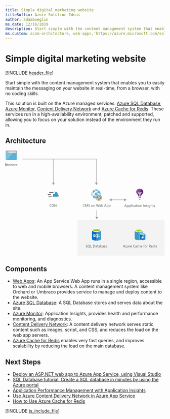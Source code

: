 ```yaml
---
title: Simple digital marketing website
titleSuffix: Azure Solution Ideas
author: adamboeglin
ms.date: 12/16/2019
description: Start simple with the content management system that enables you to easily maintain the messaging on your website in real-time, from a browser, with no coding skills.
ms.custom: acom-architecture, web-apps,'https://azure.microsoft.com/solutions/architecture/digital-marketing-smb/'
---
```

# Simple digital marketing website

[!INCLUDE [header_file](../header.md)]

Start simple with the content management system that enables you to easily maintain the messaging on your website in real-time, from a browser, with no coding skills.

This solution is built on the Azure managed services: [Azure SQL Database](https://azure.microsoft.com/services/sql-database/), [Azure Monitor](https://azure.microsoft.com/services/monitor/), [Content Delivery Network](https://azure.microsoft.com/services/cdn/) and [Azure Cache for Redis](https://azure.microsoft.com/services/cache/). These services run in a high-availability environment, patched and supported, allowing you to focus on your solution instead of the environment they run in.

## Architecture

<svg class="architecture-diagram" aria-labelledby="digital-marketing-smb" height="413" viewbox="0 0 629 413"  xmlns="http://www.w3.org/2000/svg">
    <g fill="none" fill-rule="evenodd" stroke="none" stroke-width="1">
        <path fill="#F3F3F3" d="M285.19 412.775h342.959V272.677H285.19z"/>
        <path d="M475.908 217.433l-1.537-4.177a3.78 3.78 0 01-.15-.656h-.028a3.61 3.61 0 01-.158.656l-1.523 4.177h3.396zm2.688 3.78h-1.272l-1.04-2.748h-4.155l-.98 2.748h-1.276l3.76-9.802h1.189l3.774 9.802zM481.007 217.378v.978c0 .579.188 1.07.564 1.472.376.404.854.606 1.432.606.68 0 1.211-.26 1.597-.78.386-.519.577-1.242.577-2.167 0-.779-.18-1.389-.539-1.832-.36-.442-.848-.663-1.463-.663-.652 0-1.176.227-1.572.68-.397.454-.596 1.022-.596 1.706m.027 2.823h-.027v4.232h-1.12v-10.22h1.12v1.23h.027c.552-.929 1.36-1.394 2.42-1.394.903 0 1.608.313 2.114.939.505.627.757 1.467.757 2.52 0 1.171-.284 2.109-.853 2.812-.57.705-1.35 1.057-2.338 1.057-.907 0-1.607-.392-2.1-1.176M489.238 217.378v.978c0 .579.188 1.07.564 1.472.376.404.854.606 1.432.606.68 0 1.21-.26 1.597-.78.386-.519.577-1.242.577-2.167 0-.779-.18-1.389-.54-1.832-.36-.442-.847-.663-1.462-.663-.652 0-1.176.227-1.572.68-.397.454-.596 1.022-.596 1.706m.027 2.823h-.027v4.232h-1.121v-10.22h1.12v1.23h.028c.552-.929 1.359-1.394 2.42-1.394.903 0 1.608.313 2.114.939.505.627.757 1.467.757 2.52 0 1.171-.284 2.109-.853 2.812-.57.705-1.35 1.057-2.338 1.057-.907 0-1.607-.392-2.1-1.176M496.347 221.213h1.121V210.85h-1.121zM499.738 221.213h1.121v-7h-1.121v7zm.574-8.777a.712.712 0 01-.725-.725c0-.21.072-.384.213-.523a.703.703 0 01.512-.208.723.723 0 01.738.731c0 .2-.071.371-.215.513a.718.718 0 01-.523.212zM507.9 220.892c-.537.323-1.176.485-1.914.485-.998 0-1.803-.324-2.416-.974-.613-.65-.92-1.491-.92-2.526 0-1.153.33-2.08.992-2.78.66-.698 1.542-1.048 2.645-1.048.615 0 1.158.114 1.627.342v1.148c-.52-.364-1.076-.546-1.668-.546-.715 0-1.302.255-1.76.769-.458.512-.688 1.186-.688 2.02 0 .82.216 1.467.647 1.94.43.475 1.008.712 1.732.712.612 0 1.186-.203 1.723-.608v1.066zM513.486 217.672l-1.69.232c-.52.074-.911.202-1.175.387-.264.184-.397.51-.397.98 0 .342.123.622.366.839.244.215.569.324.974.324.557 0 1.016-.196 1.378-.584.362-.391.544-.884.544-1.481v-.697zm1.12 3.54h-1.12v-1.093h-.027c-.49.839-1.206 1.258-2.155 1.258-.697 0-1.242-.184-1.636-.554-.395-.37-.592-.86-.592-1.47 0-1.307.77-2.07 2.31-2.283l2.1-.294c0-1.19-.481-1.784-1.443-1.784-.843 0-1.604.287-2.284.862v-1.15c.689-.436 1.482-.655 2.379-.655 1.646 0 2.469.87 2.469 2.61v4.554zM519.966 221.145c-.265.146-.613.219-1.047.219-1.225 0-1.838-.684-1.838-2.051v-4.143h-1.203v-.957h1.203v-1.71l1.121-.361v2.07h1.764v.958h-1.764v3.945c0 .469.08.804.24 1.005.16.2.422.3.792.3.283 0 .527-.077.732-.232v.957zM521.462 221.213h1.121v-7h-1.121v7zm.575-8.777a.71.71 0 01-.512-.205.691.691 0 01-.213-.52c0-.21.071-.384.213-.523a.7.7 0 01.512-.208.723.723 0 01.738.731c0 .2-.071.371-.215.513a.718.718 0 01-.523.212zM527.86 214.992c-.72 0-1.288.245-1.708.734-.42.491-.63 1.166-.63 2.028 0 .83.214 1.483.638 1.962.424.478.99.717 1.7.717.726 0 1.283-.234 1.673-.704.39-.469.584-1.136.584-2.003 0-.875-.194-1.549-.584-2.023-.39-.474-.947-.71-1.672-.71m-.082 6.384c-1.034 0-1.86-.327-2.478-.98-.618-.655-.926-1.522-.926-2.602 0-1.176.322-2.094.965-2.755.642-.66 1.509-.99 2.603-.99 1.044 0 1.859.32 2.444.963.585.642.878 1.533.878 2.672 0 1.117-.314 2.011-.946 2.684-.632.672-1.478 1.008-2.54 1.008M538.867 221.213h-1.121v-3.992c0-1.486-.542-2.23-1.627-2.23-.561 0-1.023.212-1.391.634-.367.42-.55.953-.55 1.596v3.992h-1.122v-7h1.122v1.162h.027c.529-.884 1.295-1.326 2.297-1.326.765 0 1.35.247 1.758.742.405.494.607 1.208.607 2.143v4.279zM544.965 221.213h1.148v-9.803h-1.148zM554.351 221.213h-1.12v-3.992c0-1.486-.544-2.23-1.628-2.23-.56 0-1.025.212-1.392.634-.366.42-.549.953-.549 1.596v3.992h-1.122v-7h1.122v1.162h.027c.528-.884 1.294-1.326 2.297-1.326.765 0 1.35.247 1.756.742.406.494.61 1.208.61 2.143v4.279zM556.039 220.96v-1.203a3.321 3.321 0 002.018.677c.984 0 1.476-.328 1.476-.985a.853.853 0 00-.127-.474 1.248 1.248 0 00-.342-.346 2.6 2.6 0 00-.505-.27c-.194-.08-.403-.163-.625-.25a7.845 7.845 0 01-.818-.373 2.426 2.426 0 01-.588-.423 1.563 1.563 0 01-.355-.537 1.91 1.91 0 01-.12-.704c0-.328.076-.619.226-.871.15-.254.35-.465.602-.637a2.85 2.85 0 01.857-.385c.322-.087.653-.13.994-.13.607 0 1.149.104 1.627.314v1.135c-.514-.337-1.107-.506-1.777-.506-.21 0-.398.024-.566.072a1.355 1.355 0 00-.435.202.947.947 0 00-.28.31.814.814 0 00-.1.401c0 .182.033.335.1.458.066.123.163.232.29.328.128.095.283.182.466.259.18.078.388.163.62.253.31.119.589.241.835.366.246.126.456.267.629.423.173.159.306.339.4.544.094.206.14.45.14.732 0 .347-.076.647-.23.902a1.965 1.965 0 01-.611.636 2.793 2.793 0 01-.881.376 4.364 4.364 0 01-1.047.123c-.72 0-1.344-.139-1.873-.417M562.404 221.213h1.121v-7h-1.121v7zm.574-8.777a.717.717 0 01-.514-.205.697.697 0 01-.211-.52c0-.21.071-.384.211-.523a.707.707 0 01.514-.208.72.72 0 01.522.208.696.696 0 01.216.523c0 .2-.072.371-.216.513a.716.716 0 01-.522.212zM570.648 218.048v-1.032c0-.556-.188-1.032-.564-1.43a1.858 1.858 0 00-1.405-.594c-.693 0-1.235.252-1.627.756-.392.503-.588 1.208-.588 2.115 0 .78.188 1.403.564 1.87.376.467.874.7 1.493.7.629 0 1.14-.223 1.535-.67.395-.445.592-1.018.592-1.715zm1.12 2.604c0 2.57-1.23 3.856-3.69 3.856-.867 0-1.623-.164-2.27-.492v-1.121c.788.437 1.54.656 2.256.656 1.723 0 2.584-.916 2.584-2.748v-.766h-.027c-.534.894-1.336 1.34-2.407 1.34-.871 0-1.572-.31-2.102-.933-.53-.622-.796-1.458-.796-2.505 0-1.19.285-2.135.857-2.837.573-.702 1.355-1.053 2.348-1.053.943 0 1.644.378 2.1 1.135h.027v-.971h1.12v6.439zM579.85 221.213h-1.122v-4.033c0-1.458-.543-2.188-1.627-2.188-.547 0-1.008.21-1.38.633-.375.42-.56.962-.56 1.623v3.965h-1.123V210.85h1.122v4.525h.027c.537-.884 1.303-1.326 2.297-1.326 1.576 0 2.365.95 2.365 2.85v4.314zM585.208 221.145c-.264.146-.612.219-1.046.219-1.226 0-1.839-.684-1.839-2.051v-4.143h-1.202v-.957h1.202v-1.71l1.121-.361v2.07h1.764v.958h-1.764v3.945c0 .469.08.804.24 1.005.16.2.423.3.793.3.283 0 .527-.077.731-.232v.957zM586.28 220.96v-1.203a3.321 3.321 0 002.019.677c.984 0 1.476-.328 1.476-.985a.853.853 0 00-.127-.474 1.248 1.248 0 00-.342-.346 2.6 2.6 0 00-.505-.27c-.194-.08-.403-.163-.625-.25a7.845 7.845 0 01-.818-.373 2.426 2.426 0 01-.588-.423 1.563 1.563 0 01-.355-.537 1.91 1.91 0 01-.12-.704c0-.328.076-.619.226-.871.15-.254.35-.465.602-.637a2.85 2.85 0 01.857-.385c.322-.087.653-.13.994-.13.607 0 1.149.104 1.627.314v1.135c-.514-.337-1.107-.506-1.777-.506-.21 0-.398.024-.566.072a1.355 1.355 0 00-.435.202.947.947 0 00-.28.31.814.814 0 00-.1.401c0 .182.033.335.1.458.066.123.163.232.29.328.128.095.283.182.466.259.18.078.388.163.62.253.31.119.589.241.835.366.246.126.456.267.629.423.173.159.306.339.4.544.094.206.14.45.14.732 0 .347-.076.647-.23.902a1.965 1.965 0 01-.611.636 2.793 2.793 0 01-.881.376 4.364 4.364 0 01-1.047.123c-.72 0-1.344-.139-1.873-.417M470.489 376.508l-1.538-4.177a3.98 3.98 0 01-.15-.656h-.028a3.539 3.539 0 01-.157.656l-1.524 4.177h3.397zm2.687 3.78h-1.272l-1.04-2.748h-4.155l-.978 2.748h-1.278l3.76-9.802h1.189l3.774 9.802zM479.348 373.61l-4.143 5.721h4.102v.957h-5.749v-.349l4.143-5.694h-3.753v-.957h5.4zM486.457 380.288h-1.12v-1.107h-.027c-.466.847-1.185 1.271-2.161 1.271-1.668 0-2.502-.993-2.502-2.98v-4.184h1.115v4.006c0 1.476.565 2.215 1.695 2.215.546 0 .997-.2 1.35-.606.352-.402.53-.93.53-1.582v-4.033h1.12v7zM492.37 374.423c-.194-.15-.478-.226-.847-.226-.478 0-.878.226-1.2.677-.32.45-.481 1.067-.481 1.846v3.568h-1.121v-7h1.12v1.443h.028c.16-.493.403-.876.73-1.152a1.67 1.67 0 011.102-.414c.292 0 .516.032.67.096v1.162zM497.88 376.118c-.004-.647-.16-1.15-.468-1.51-.307-.36-.735-.54-1.282-.54-.528 0-.978.19-1.347.567-.369.378-.596.873-.683 1.483h3.78zm1.148.95h-4.942c.02.78.23 1.381.63 1.805.4.424.952.636 1.653.636.79 0 1.514-.26 2.174-.78v1.053c-.615.446-1.429.67-2.44.67-.989 0-1.766-.318-2.33-.953-.566-.637-.849-1.53-.849-2.684 0-1.089.31-1.976.927-2.662.617-.686 1.383-1.029 2.3-1.029.916 0 1.625.296 2.125.89.502.591.752 1.414.752 2.466v.588zM511.381 379.878c-.725.383-1.627.574-2.707.574-1.395 0-2.51-.449-3.35-1.346-.838-.898-1.257-2.077-1.257-3.535 0-1.567.471-2.835 1.415-3.8.943-.966 2.14-1.45 3.588-1.45.93 0 1.701.135 2.311.404v1.223a4.694 4.694 0 00-2.324-.588c-1.125 0-2.038.376-2.738 1.128-.7.752-1.049 1.757-1.049 3.015 0 1.194.327 2.146.981 2.854.653.709 1.512 1.063 2.573 1.063.985 0 1.837-.219 2.557-.656v1.114zM517.117 376.747l-1.688.232c-.52.074-.912.202-1.176.387-.264.184-.397.511-.397.981 0 .341.122.621.366.838.244.215.569.324.974.324.557 0 1.016-.196 1.378-.584.362-.39.543-.884.543-1.48v-.698zm1.12 3.541h-1.12v-1.094h-.027c-.488.84-1.205 1.258-2.154 1.258-.697 0-1.243-.184-1.636-.554-.395-.369-.592-.859-.592-1.469 0-1.308.77-2.07 2.31-2.284l2.099-.294c0-1.189-.48-1.784-1.442-1.784-.843 0-1.604.287-2.284.862v-1.149c.689-.437 1.482-.656 2.379-.656 1.646 0 2.468.87 2.468 2.611v4.553zM525.122 379.967c-.537.323-1.176.485-1.914.485-.998 0-1.804-.324-2.416-.974-.613-.65-.92-1.491-.92-2.526 0-1.153.33-2.08.99-2.78.662-.698 1.544-1.048 2.647-1.048.615 0 1.158.114 1.627.342v1.148c-.52-.364-1.076-.546-1.668-.546-.715 0-1.302.255-1.76.769-.458.512-.688 1.186-.688 2.02 0 .82.216 1.467.647 1.94.43.475 1.008.712 1.732.712.612 0 1.186-.203 1.723-.608v1.066zM532.627 380.288h-1.12v-4.033c0-1.458-.543-2.188-1.628-2.188-.547 0-1.007.211-1.38.633-.374.421-.56.962-.56 1.623v3.965h-1.123v-10.363h1.122v4.525h.027c.538-.884 1.304-1.326 2.297-1.326 1.577 0 2.365.95 2.365 2.851v4.313zM539.217 376.118c-.004-.647-.16-1.15-.468-1.51-.307-.36-.735-.54-1.282-.54-.528 0-.978.19-1.347.567-.369.378-.596.873-.683 1.483h3.78zm1.148.95h-4.942c.02.78.23 1.381.63 1.805.4.424.952.636 1.653.636.79 0 1.514-.26 2.174-.78v1.053c-.615.446-1.429.67-2.44.67-.989 0-1.766-.318-2.33-.953-.566-.637-.849-1.53-.849-2.684 0-1.089.31-1.976.927-2.662.617-.686 1.383-1.029 2.3-1.029.916 0 1.625.296 2.125.89.502.591.752 1.414.752 2.466v.588zM549.355 370.91a1.494 1.494 0 00-.745-.186c-.783 0-1.176.495-1.176 1.484v1.08h1.641v.957h-1.641v6.043h-1.114v-6.043h-1.196v-.957h1.196v-1.135c0-.733.212-1.313.636-1.74.423-.426.953-.639 1.586-.639.341 0 .613.041.813.123v1.012zM553.286 374.067c-.72 0-1.29.245-1.71.734-.418.491-.628 1.166-.628 2.028 0 .83.212 1.483.636 1.962.424.478.99.717 1.702.717.725 0 1.282-.234 1.672-.704.39-.469.584-1.136.584-2.003 0-.875-.194-1.549-.584-2.023-.39-.474-.947-.71-1.672-.71m-.082 6.384c-1.034 0-1.86-.327-2.478-.98-.618-.655-.926-1.522-.926-2.602 0-1.176.32-2.094.964-2.755.642-.66 1.51-.99 2.604-.99 1.044 0 1.858.32 2.444.963.585.642.878 1.533.878 2.672 0 1.117-.315 2.011-.946 2.684-.632.672-1.478 1.008-2.54 1.008M562.131 374.423c-.195-.15-.479-.226-.848-.226-.478 0-.878.226-1.199.677-.32.45-.482 1.067-.482 1.846v3.568h-1.12v-7h1.12v1.443h.027c.16-.493.403-.876.731-1.152a1.67 1.67 0 011.101-.414c.292 0 .516.032.67.096v1.162zM568.482 371.524v3.555h1.559c.287 0 .552-.043.796-.13.244-.087.455-.21.632-.372.178-.161.318-.36.417-.596.1-.233.15-.496.15-.788 0-.524-.17-.934-.508-1.227-.34-.296-.831-.442-1.474-.442h-1.572zm5.879 8.764h-1.367l-1.641-2.748a5.993 5.993 0 00-.437-.653 2.526 2.526 0 00-.434-.44 1.516 1.516 0 00-.48-.25 1.976 1.976 0 00-.577-.079h-.943v4.17h-1.148v-9.803h2.925c.429 0 .825.054 1.187.16.362.108.677.272.943.49.267.219.475.492.625.817.15.325.226.707.226 1.144 0 .342-.051.656-.154.94a2.459 2.459 0 01-.437.762 2.65 2.65 0 01-.684.572 3.535 3.535 0 01-.9.365v.027c.165.075.308.158.429.25.12.094.235.204.344.332.11.127.218.272.326.435.106.16.226.35.358.563l1.839 2.947zM579.645 376.118c-.004-.647-.16-1.15-.468-1.51-.307-.36-.735-.54-1.282-.54-.528 0-.978.19-1.347.567-.369.378-.596.873-.683 1.483h3.78zm1.148.95h-4.942c.019.78.229 1.381.629 1.805.401.424.953.636 1.654.636.789 0 1.514-.26 2.174-.78v1.053c-.615.446-1.429.67-2.44.67-.989 0-1.766-.318-2.331-.953-.565-.637-.848-1.53-.848-2.684 0-1.089.309-1.976.927-2.662.617-.686 1.383-1.029 2.3-1.029.916 0 1.625.296 2.125.89.502.591.752 1.414.752 2.466v.588zM587.342 377.123v-1.032c0-.566-.187-1.044-.56-1.436-.374-.39-.848-.588-1.422-.588-.684 0-1.22.251-1.614.752-.39.501-.588 1.195-.588 2.078 0 .807.19 1.444.565 1.911.376.467.881.701 1.514.701.625 0 1.131-.226 1.521-.677.39-.45.584-1.02.584-1.709zm1.121 3.165h-1.12V379.1h-.028c-.52.902-1.322 1.353-2.407 1.353-.879 0-1.582-.313-2.108-.939-.526-.627-.79-1.48-.79-2.56 0-1.158.292-2.086.875-2.783.584-.697 1.36-1.046 2.331-1.046.962 0 1.661.378 2.1 1.135h.026v-4.334h1.121v10.363zM590.733 380.288h1.121v-7h-1.121v7zm.574-8.777a.716.716 0 01-.513-.205.697.697 0 01-.211-.52c0-.21.071-.384.211-.523a.706.706 0 01.513-.208c.205 0 .38.069.524.208a.698.698 0 01.214.523c0 .2-.071.371-.214.513a.722.722 0 01-.524.212zM593.7 380.035v-1.203a3.32 3.32 0 002.017.677c.984 0 1.476-.328 1.476-.985a.853.853 0 00-.126-.474 1.262 1.262 0 00-.342-.346 2.6 2.6 0 00-.505-.27c-.195-.08-.403-.163-.626-.25a7.918 7.918 0 01-.817-.373 2.426 2.426 0 01-.588-.423 1.563 1.563 0 01-.355-.537 1.89 1.89 0 01-.12-.704c0-.328.075-.619.225-.87a2.02 2.02 0 01.602-.638c.25-.169.537-.298.858-.385.322-.087.653-.13.994-.13.607 0 1.149.104 1.627.314v1.135c-.514-.337-1.107-.506-1.777-.506-.21 0-.398.024-.567.072a1.36 1.36 0 00-.434.202.925.925 0 00-.28.31.814.814 0 00-.1.401c0 .182.033.335.1.458.065.123.163.232.29.328.128.095.283.182.465.26.182.077.389.162.622.252.31.12.588.241.834.366.246.126.456.267.629.423.173.16.306.34.4.544.093.206.14.45.14.732 0 .347-.077.647-.23.902a1.965 1.965 0 01-.611.636 2.789 2.789 0 01-.882.376 4.35 4.35 0 01-1.046.123c-.72 0-1.344-.139-1.873-.417M1.148 56.063v3.527h1.56c.673 0 1.196-.159 1.567-.478.372-.32.558-.757.558-1.313 0-1.157-.789-1.736-2.366-1.736H1.148zm0-4.197v3.166h1.176c.63 0 1.123-.152 1.483-.454.36-.305.54-.732.54-1.284 0-.951-.626-1.427-1.88-1.427H1.148zM0 60.63v-9.803h2.79c.846 0 1.52.208 2.015.623.497.414.745.954.745 1.62 0 .556-.15 1.038-.45 1.449-.302.41-.716.702-1.245.875v.026c.661.078 1.19.328 1.586.748.396.422.595.97.595 1.645 0 .84-.3 1.518-.903 2.037-.6.52-1.36.78-2.276.78H0zM11.525 54.765c-.196-.15-.479-.226-.848-.226-.478 0-.878.226-1.199.677-.322.45-.482 1.067-.482 1.846v3.568h-1.12v-7h1.12v1.443h.027c.16-.493.403-.876.731-1.152a1.669 1.669 0 011.101-.414c.292 0 .515.032.67.096v1.162zM15.565 54.41c-.72 0-1.29.244-1.709.733-.419.491-.629 1.166-.629 2.028 0 .83.212 1.483.636 1.962.424.478.991.717 1.702.717.725 0 1.282-.234 1.671-.704.39-.469.585-1.136.585-2.003 0-.875-.195-1.549-.585-2.023-.389-.474-.946-.71-1.67-.71m-.083 6.384c-1.035 0-1.86-.327-2.478-.98-.618-.655-.926-1.522-.926-2.602 0-1.176.321-2.094.964-2.755.642-.66 1.51-.99 2.604-.99 1.043 0 1.858.32 2.444.963.585.642.878 1.533.878 2.672 0 1.117-.315 2.011-.946 2.684-.632.672-1.478 1.008-2.54 1.008M29.58 53.63l-2.1 7h-1.162l-1.442-5.011a3.225 3.225 0 01-.109-.65h-.028a3.088 3.088 0 01-.143.637L23.03 60.63h-1.12l-2.12-7h1.176l1.45 5.264c.044.159.077.369.095.629h.054c.014-.201.055-.415.123-.643l1.614-5.25h1.025l1.45 5.277c.045.169.08.378.102.629h.054c.01-.177.048-.387.117-.63l1.422-5.276h1.107zM30.454 60.377v-1.203a3.32 3.32 0 002.017.677c.984 0 1.476-.328 1.476-.985a.853.853 0 00-.126-.474 1.276 1.276 0 00-.342-.346 2.61 2.61 0 00-.506-.27c-.194-.08-.402-.163-.625-.25a7.822 7.822 0 01-.817-.373 2.426 2.426 0 01-.588-.423 1.58 1.58 0 01-.356-.537 1.911 1.911 0 01-.119-.704c0-.328.075-.619.225-.871.151-.254.351-.465.602-.637.25-.169.536-.298.858-.385.321-.087.653-.13.994-.13.606 0 1.15.104 1.627.314v1.135c-.515-.337-1.107-.506-1.777-.506-.21 0-.399.024-.567.072a1.35 1.35 0 00-.434.202.939.939 0 00-.28.31.825.825 0 00-.1.401.96.96 0 00.1.458c.065.123.162.232.29.328.127.095.282.182.465.259.182.078.39.163.622.253.31.119.588.241.834.366.246.126.455.267.63.423.172.159.305.339.398.544.094.206.141.45.141.732 0 .347-.077.647-.229.902a1.975 1.975 0 01-.612.636c-.256.169-.55.294-.882.376a4.356 4.356 0 01-1.046.123c-.72 0-1.344-.139-1.873-.417M41.296 56.46c-.004-.647-.161-1.15-.468-1.511-.308-.36-.735-.54-1.282-.54-.53 0-.978.19-1.347.568-.37.378-.597.873-.683 1.483h3.78zm1.148.95h-4.942c.018.779.228 1.381.629 1.805.4.424.953.636 1.654.636.789 0 1.513-.26 2.174-.78v1.053c-.615.446-1.43.67-2.44.67-.99 0-1.766-.318-2.331-.953-.565-.637-.848-1.53-.848-2.684 0-1.089.309-1.976.926-2.662.618-.686 1.384-1.029 2.3-1.029.917 0 1.625.296 2.126.889.502.592.752 1.415.752 2.467v.588zM47.79 54.765c-.196-.15-.479-.226-.848-.226-.478 0-.878.226-1.199.677-.322.45-.482 1.067-.482 1.846v3.568H44.14v-7h1.121v1.443h.027c.16-.493.403-.876.731-1.152a1.669 1.669 0 011.101-.414c.292 0 .515.032.67.096v1.162zM181.782 220.58c-.725.383-1.627.574-2.707.574-1.395 0-2.51-.449-3.35-1.346-.838-.898-1.257-2.077-1.257-3.535 0-1.567.471-2.835 1.415-3.8.943-.966 2.14-1.45 3.588-1.45.93 0 1.7.135 2.311.404v1.223a4.697 4.697 0 00-2.324-.588c-1.126 0-2.038.376-2.738 1.128-.7.752-1.049 1.757-1.049 3.015 0 1.194.327 2.146.981 2.854.653.71 1.511 1.063 2.573 1.063.985 0 1.837-.219 2.557-.656v1.114zM184.927 212.227v7.725h1.463c1.285 0 2.286-.344 3-1.033.716-.688 1.074-1.663 1.074-2.925 0-2.511-1.335-3.767-4.006-3.767h-1.531zm-1.148 8.764v-9.803h2.707c3.454 0 5.18 1.593 5.18 4.778 0 1.513-.478 2.729-1.438 3.648-.96.918-2.243 1.377-3.852 1.377h-2.597zM201.497 220.99h-1.408l-5.045-7.813a3.286 3.286 0 01-.315-.616h-.04c.036.21.054.658.054 1.347v7.082h-1.148v-9.803h1.49l4.908 7.691c.205.32.337.538.397.656h.027c-.045-.282-.068-.764-.068-1.442v-6.905h1.148v9.803zM313.678 220.411c-.725.383-1.627.574-2.707.574-1.395 0-2.512-.449-3.35-1.346-.839-.898-1.257-2.077-1.257-3.535 0-1.567.471-2.835 1.415-3.8.943-.966 2.14-1.45 3.588-1.45.93 0 1.7.135 2.311.404v1.223a4.697 4.697 0 00-2.324-.588c-1.126 0-2.038.376-2.738 1.128-.7.752-1.049 1.757-1.049 3.015 0 1.194.327 2.146.98 2.854.654.71 1.512 1.063 2.574 1.063.985 0 1.836-.219 2.557-.656v1.114zM325.668 220.821h-1.142v-6.576c0-.52.032-1.155.096-1.907h-.026c-.11.442-.209.758-.295.95l-3.35 7.533h-.56l-3.343-7.479c-.096-.218-.194-.553-.293-1.004h-.027c.036.391.053 1.032.053 1.921v6.562h-1.106v-9.803h1.517l3.007 6.836c.233.525.383.916.452 1.176h.04c.197-.538.354-.938.473-1.203l3.069-6.809h1.435v9.803zM327.788 220.425v-1.354c.154.137.34.26.557.37.216.109.444.2.683.277.239.074.48.133.722.174.24.04.465.06.67.06.706 0 1.233-.13 1.582-.392.348-.262.523-.64.523-1.131 0-.265-.058-.494-.175-.691a1.944 1.944 0 00-.481-.536 4.766 4.766 0 00-.728-.465 62.735 62.735 0 00-.906-.468 14.97 14.97 0 01-.957-.527 4.103 4.103 0 01-.772-.588 2.458 2.458 0 01-.517-.727 2.265 2.265 0 01-.187-.954c0-.446.097-.835.294-1.165.195-.331.453-.604.772-.818a3.507 3.507 0 011.09-.478 4.987 4.987 0 011.248-.157c.966 0 1.67.116 2.112.348v1.292c-.58-.401-1.322-.601-2.228-.601-.251 0-.502.026-.752.078a2.14 2.14 0 00-.67.257 1.478 1.478 0 00-.48.458 1.214 1.214 0 00-.183.683c0 .25.047.467.139.65.094.182.232.348.415.499.18.15.404.296.666.437.262.142.564.296.906.465.35.173.683.356.998.547.314.19.59.403.827.636.236.232.425.49.563.772.14.282.209.607.209.97 0 .484-.094.893-.284 1.227a2.317 2.317 0 01-.765.818c-.322.21-.692.36-1.111.454a6.05 6.05 0 01-1.326.14c-.155 0-.347-.012-.574-.037a8.035 8.035 0 01-.697-.11 5.807 5.807 0 01-.674-.177 2.078 2.078 0 01-.51-.236M342.375 214.6c-.72 0-1.29.246-1.709.735-.42.49-.628 1.166-.628 2.028 0 .829.212 1.483.635 1.962.425.478.991.717 1.702.717.726 0 1.281-.234 1.671-.704.39-.47.586-1.136.586-2.003 0-.875-.195-1.55-.586-2.023-.39-.474-.945-.711-1.67-.711m-.082 6.385c-1.035 0-1.86-.327-2.48-.981-.617-.654-.925-1.521-.925-2.601 0-1.176.322-2.094.964-2.755.642-.661 1.51-.991 2.604-.991 1.043 0 1.858.32 2.444.964.585.642.878 1.533.878 2.672 0 1.117-.315 2.01-.947 2.684-.63.672-1.478 1.008-2.538 1.008M353.381 220.821h-1.12v-3.992c0-1.486-.544-2.229-1.628-2.229-.56 0-1.024.211-1.392.633-.366.421-.549.953-.549 1.596v3.992h-1.122v-7h1.122v1.162h.027c.528-.884 1.294-1.326 2.297-1.326.765 0 1.35.247 1.757.742.405.494.608 1.208.608 2.143v4.28zM371.1 211.019l-2.769 9.803h-1.346l-2.017-7.164a4.454 4.454 0 01-.157-.998h-.027a5.124 5.124 0 01-.178.984l-2.03 7.178h-1.333l-2.872-9.803h1.265l2.085 7.52c.086.314.141.642.164.984h.034c.023-.241.093-.57.212-.984l2.167-7.52h1.101l2.078 7.574c.072.26.127.566.164.916h.027c.018-.237.08-.552.185-.943l2.003-7.547h1.244zM376.548 216.651c-.005-.647-.16-1.15-.469-1.51-.307-.36-.734-.54-1.28-.54-.53 0-.979.19-1.348.567-.369.378-.597.873-.683 1.483h3.78zm1.148.95h-4.942c.018.78.228 1.381.63 1.805.4.424.951.636 1.653.636.788 0 1.513-.26 2.174-.78v1.053c-.615.446-1.429.67-2.44.67-.99 0-1.767-.318-2.33-.953-.567-.637-.849-1.53-.849-2.684 0-1.089.31-1.976.926-2.662.618-.686 1.384-1.029 2.301-1.029.916 0 1.624.296 2.125.89.501.591.752 1.414.752 2.466v.588zM380.513 216.986v.978c0 .58.187 1.07.563 1.472.376.404.854.606 1.433.606.68 0 1.211-.26 1.596-.78.386-.519.578-1.242.578-2.167 0-.779-.18-1.389-.54-1.832-.36-.442-.848-.663-1.463-.663-.652 0-1.176.227-1.572.68-.397.454-.595 1.022-.595 1.706m.027 2.823h-.027v1.012h-1.12v-10.363h1.12v4.593h.027c.551-.929 1.358-1.394 2.42-1.394.898 0 1.601.313 2.11.94.507.626.761 1.466.761 2.52 0 1.17-.285 2.108-.854 2.811-.57.705-1.35 1.057-2.338 1.057-.926 0-1.625-.392-2.099-1.176M396.51 217.041l-1.539-4.177a3.78 3.78 0 01-.15-.656h-.028a3.708 3.708 0 01-.157.656l-1.524 4.177h3.397zm2.686 3.78h-1.272l-1.039-2.748h-4.156l-.978 2.748h-1.278l3.76-9.802h1.19l3.773 9.802zM401.609 216.986v.978c0 .58.187 1.07.563 1.472.376.404.854.606 1.433.606.679 0 1.21-.26 1.596-.78.386-.519.578-1.242.578-2.167 0-.779-.181-1.389-.54-1.832-.36-.442-.848-.663-1.463-.663-.652 0-1.176.227-1.572.68-.397.454-.595 1.022-.595 1.706m.027 2.823h-.027v4.232h-1.121v-10.22h1.12v1.23h.028c.55-.929 1.358-1.394 2.42-1.394.903 0 1.607.313 2.113.94.505.626.758 1.466.758 2.52 0 1.17-.285 2.108-.854 2.811-.57.705-1.35 1.057-2.338 1.057-.907 0-1.606-.392-2.1-1.176M409.84 216.986v.978c0 .58.186 1.07.562 1.472.376.404.854.606 1.433.606.68 0 1.211-.26 1.596-.78.386-.519.578-1.242.578-2.167 0-.779-.18-1.389-.54-1.832-.36-.442-.848-.663-1.463-.663-.652 0-1.176.227-1.572.68-.397.454-.595 1.022-.595 1.706m.027 2.823h-.027v4.232h-1.12v-10.22h1.12v1.23h.027c.551-.929 1.358-1.394 2.42-1.394.903 0 1.607.313 2.113.94.505.626.758 1.466.758 2.52 0 1.17-.285 2.108-.854 2.811-.57.705-1.35 1.057-2.338 1.057-.907 0-1.606-.392-2.099-1.176M317.768 379.91v-1.355c.155.137.34.26.557.37.216.11.444.201.684.277a5.6 5.6 0 00.72.174c.243.041.466.061.67.061.707 0 1.235-.13 1.583-.393.349-.262.523-.639.523-1.13 0-.266-.058-.495-.174-.692a1.948 1.948 0 00-.482-.536 4.766 4.766 0 00-.728-.465c-.28-.148-.582-.304-.906-.468-.342-.173-.66-.349-.957-.527a4.136 4.136 0 01-.772-.588 2.437 2.437 0 01-.516-.727 2.25 2.25 0 01-.188-.954c0-.446.098-.835.294-1.165.195-.33.453-.604.772-.818a3.517 3.517 0 011.09-.478 4.987 4.987 0 011.248-.157c.966 0 1.67.116 2.112.348v1.292c-.578-.4-1.322-.6-2.228-.6-.251 0-.502.025-.752.077a2.149 2.149 0 00-.67.257 1.478 1.478 0 00-.48.458 1.214 1.214 0 00-.183.683c0 .251.047.467.14.65.093.182.23.348.414.5.182.15.404.295.666.436.262.142.564.296.906.465.35.173.683.356.998.547.314.191.59.403.826.636.238.232.425.49.565.772.139.282.208.607.208.971 0 .483-.095.892-.283 1.226-.19.336-.445.608-.766.818-.321.21-.691.361-1.111.454a6.043 6.043 0 01-1.326.141c-.155 0-.346-.013-.574-.038a8.095 8.095 0 01-.697-.109 5.86 5.86 0 01-.674-.178 2.078 2.078 0 01-.51-.236M329.696 371.378c-1.03 0-1.866.371-2.51 1.114-.641.743-.963 1.718-.963 2.926 0 1.203.313 2.176.937 2.919.629.733 1.447 1.101 2.454 1.101 1.076 0 1.924-.351 2.543-1.053.62-.702.93-1.684.93-2.946 0-1.299-.301-2.299-.903-3.001-.601-.706-1.43-1.06-2.488-1.06m-.082 9.092c-1.385 0-2.5-.458-3.343-1.374-.834-.916-1.251-2.108-1.251-3.575 0-1.581.427-2.839 1.279-3.774.857-.938 2.016-1.408 3.479-1.408 1.35 0 2.439.456 3.268 1.367.83.911 1.244 2.104 1.244 3.575 0 1.6-.424 2.865-1.272 3.794-.2.224-.414.415-.642.574l2.755 1.976h-2.085l-1.846-1.381a5.295 5.295 0 01-1.586.226M341.303 380.306h-5.086v-9.803h1.148v8.764h3.938zM347.79 371.542v7.725h1.463c1.286 0 2.286-.344 3.002-1.033.716-.688 1.072-1.663 1.072-2.925 0-2.511-1.334-3.767-4.005-3.767h-1.531zm-1.148 8.764v-9.803h2.707c3.456 0 5.182 1.593 5.182 4.778 0 1.513-.48 2.729-1.439 3.648-.96.918-2.243 1.377-3.852 1.377h-2.598zM360.198 376.765l-1.688.232c-.52.074-.912.202-1.176.387-.264.184-.397.51-.397.98 0 .342.122.622.366.839.244.215.569.324.974.324.557 0 1.016-.196 1.378-.584.362-.391.543-.884.543-1.481v-.697zm1.12 3.54h-1.12v-1.093h-.027c-.488.839-1.205 1.258-2.154 1.258-.697 0-1.243-.184-1.636-.554-.395-.37-.592-.86-.592-1.47 0-1.307.77-2.07 2.31-2.283l2.099-.294c0-1.19-.48-1.784-1.442-1.784-.843 0-1.604.287-2.284.862v-1.15c.689-.436 1.482-.655 2.379-.655 1.646 0 2.468.87 2.468 2.61v4.554zM366.678 380.237c-.264.146-.612.22-1.046.22-1.225 0-1.839-.685-1.839-2.052v-4.143h-1.203v-.957h1.203v-1.709l1.121-.362v2.071h1.764v.957h-1.764v3.945c0 .47.08.804.24 1.005.16.2.423.3.793.3.283 0 .526-.077.731-.232v.957zM372.065 376.765l-1.688.232c-.52.074-.912.202-1.176.387-.264.184-.397.51-.397.98 0 .342.122.622.366.839.244.215.569.324.974.324.557 0 1.016-.196 1.378-.584.362-.391.543-.884.543-1.481v-.697zm1.12 3.54h-1.12v-1.093h-.027c-.488.839-1.205 1.258-2.154 1.258-.697 0-1.243-.184-1.636-.554-.395-.37-.592-.86-.592-1.47 0-1.307.77-2.07 2.31-2.283l2.099-.294c0-1.19-.48-1.784-1.442-1.784-.843 0-1.604.287-2.284.862v-1.15c.689-.436 1.482-.655 2.379-.655 1.646 0 2.468.87 2.468 2.61v4.554zM376.42 376.47v.979c0 .579.187 1.07.563 1.472.376.404.854.606 1.432.606.68 0 1.211-.26 1.597-.78.385-.52.577-1.242.577-2.167 0-.78-.18-1.39-.54-1.832-.359-.442-.848-.663-1.463-.663-.65 0-1.176.227-1.572.68-.397.454-.595 1.022-.595 1.706m.027 2.823h-.027v1.012h-1.12v-10.363h1.12v4.593h.027c.552-.93 1.36-1.394 2.42-1.394.9 0 1.601.313 2.11.939.507.627.761 1.467.761 2.52 0 1.17-.284 2.109-.854 2.812-.569.705-1.349 1.057-2.338 1.057-.925 0-1.624-.392-2.099-1.176M387.234 376.765l-1.688.232c-.52.074-.912.202-1.176.387-.264.184-.397.51-.397.98 0 .342.122.622.366.839.244.215.569.324.974.324.557 0 1.016-.196 1.378-.584.362-.391.543-.884.543-1.481v-.697zm1.12 3.54h-1.12v-1.093h-.027c-.488.839-1.205 1.258-2.154 1.258-.697 0-1.243-.184-1.636-.554-.395-.37-.592-.86-.592-1.47 0-1.307.77-2.07 2.31-2.283l2.099-.294c0-1.19-.48-1.784-1.442-1.784-.843 0-1.604.287-2.284.862v-1.15c.689-.436 1.482-.655 2.379-.655 1.646 0 2.468.87 2.468 2.61v4.554zM390.043 380.053v-1.203a3.32 3.32 0 002.017.677c.985 0 1.476-.328 1.476-.985a.853.853 0 00-.125-.474 1.262 1.262 0 00-.343-.346 2.6 2.6 0 00-.505-.27c-.195-.08-.402-.163-.625-.25a7.918 7.918 0 01-.817-.373 2.426 2.426 0 01-.588-.423 1.563 1.563 0 01-.356-.537 1.89 1.89 0 01-.12-.704c0-.328.075-.62.226-.871a2.02 2.02 0 01.601-.637c.251-.17.537-.298.858-.385.322-.087.654-.13.994-.13.608 0 1.15.104 1.627.314v1.135c-.514-.337-1.106-.506-1.776-.506-.21 0-.399.024-.567.072a1.36 1.36 0 00-.434.202.925.925 0 00-.28.31.814.814 0 00-.1.4c0 .183.032.336.1.459.065.123.163.232.29.328.127.095.282.182.464.259.183.078.39.163.623.253.31.119.588.24.834.366.245.126.456.267.629.423.172.159.305.339.4.544.093.206.14.45.14.732 0 .347-.077.647-.23.902a1.965 1.965 0 01-.612.636 2.789 2.789 0 01-.882.376 4.35 4.35 0 01-1.046.123c-.72 0-1.344-.14-1.873-.417M400.885 376.136c-.004-.647-.16-1.15-.468-1.511-.307-.36-.735-.54-1.282-.54-.528 0-.978.19-1.347.568-.369.378-.596.873-.683 1.483h3.78zm1.148.95h-4.942c.02.779.23 1.38.63 1.805.4.424.952.636 1.653.636.79 0 1.514-.26 2.174-.78v1.053c-.615.446-1.429.67-2.44.67-.989 0-1.766-.318-2.33-.953-.566-.637-.849-1.53-.849-2.684 0-1.09.31-1.976.927-2.662.617-.686 1.383-1.03 2.3-1.03.916 0 1.625.297 2.125.89.502.592.752 1.415.752 2.467v.588z" fill="#525252"/>
        <path d="M1.481 10.613v22.662c0 3.141 1.12 4.263 4.258 4.263h35.11c3.135 0 4.257-1.122 4.257-4.263V10.613H1.481z" fill="#59B3D8"/>
        <path d="M45.106 11.442V4.338c0-3.14-1.121-4.262-4.258-4.262H5.739c-3.137 0-4.258 1.121-4.258 4.262v7.104h43.625z" fill="#9FA0A1"/>
        <path d="M39.652 0H5.738C2.601 0 1.481 1.122 1.481 4.263v7.178h27.564L39.652 0z" fill="#B2B3B4"/>
        <path d="M5.74 37.537H5.14c-2.688-.149-3.66-1.347-3.66-4.263V11.44h27.565L5.74 37.537z" fill="#7AC2E0"/>
        <path fill="#FBFBFB" d="M12.388 8.076h29.88V4.262h-29.88z"/>
        <path d="M7.157 1.943a4.26 4.26 0 014.258 4.263 4.26 4.26 0 01-4.258 4.262A4.26 4.26 0 012.9 6.206a4.26 4.26 0 014.258-4.263" fill="#59B3D8"/>
        <path fill="#FBFBFB" d="M11.418 5.684H7.16l1.418-1.42v-.45H7.16L4.918 6.284 7.16 8.6h1.418v-.523L7.16 6.657h4.258z"/>
        <path d="M358.067 188.786c9.837 0 17.812-8.053 17.812-17.986 0-9.934-7.975-17.988-17.812-17.988-9.838 0-17.812 8.054-17.812 17.988 0 9.933 7.974 17.986 17.812 17.986" fill="#FFF"/>
        <path d="M346.365 165.997c.96-.35 2.009-.437 2.969-.175.175-.262.436-.436.61-.698 1.66-1.746 3.406-3.23 4.978-4.278-1.921-2.008-3.58-4.017-4.802-6.113a21.973 21.973 0 00-3.057 1.834c-.698.612-1.31 1.135-1.921 1.834-.261 1.397-.348 4.191 1.223 7.596M357.453 159.274c4.89-2.619 9.168-2.619 11.962-2.27-3.231-2.706-7.335-4.103-11.44-4.103-1.832 0-3.666.261-5.5.873a157.238 157.238 0 004.978 5.5M343.92 174.379c-1.484-2.008-1.484-4.627 0-6.548-1.223-2.97-1.135-5.414-.698-7.16-4.105 6.024-4.279 14.145.087 20.344.087-1.833.35-3.93 1.048-6.2-.175-.086-.262-.261-.437-.436M360.771 162.679c2.096 2.096 4.104 4.017 5.937 5.588 1.659-.96 3.754-.524 4.977.96a3.768 3.768 0 01.524 3.668c1.397 1.135 2.358 1.834 3.056 2.357a17.746 17.746 0 00-3.056-15.454c-.087-.088-.174-.175-.174-.263-.35.088-4.89-.261-11.264 3.144M370.987 174.728c-1.66 1.31-4.104.96-5.414-.698-.873-1.223-.96-2.707-.437-4.017-2.27-1.746-4.628-3.755-6.897-5.763l-.175-.174.175.174c-1.484.96-3.057 2.27-4.715 3.754l-.611.612c.873 1.746.785 3.84-.262 5.414.349.26.61.523.96.785 1.659 1.309 3.318 2.357 4.803 3.23 1.57-.96 3.579-.698 4.715.787.348.436.523.96.61 1.397 4.453 1.31 7.685.873 8.819.61.873-1.221 1.485-2.531 2.008-3.928-.698-.437-1.833-1.223-3.58-2.445.175.087.088.175 0 .262M362.694 183.895c-1.572 1.224-3.755.873-4.978-.698-.523-.786-.785-1.659-.698-2.531-1.746-.874-3.492-1.922-5.238-3.32-.524-.435-.961-.785-1.484-1.221-.787.349-1.66.436-2.533.436-1.222 3.23-1.397 6.2-1.222 8.12 3.23 2.706 7.335 4.105 11.438 4.105 3.842 0 7.596-1.224 10.826-3.667l1.573-1.31c-1.834 0-4.192-.089-6.898-.7-.175.175-.437.524-.786.786" fill="#59B3D8"/>
        <path d="M369.104 197.505c-6.802 0-12.335-5.528-12.335-12.325 0-6.796 5.533-12.324 12.335-12.324 6.802 0 12.336 5.528 12.336 12.324 0 6.797-5.534 12.325-12.336 12.325" fill="#747A64"/>
        <path d="M369.104 172.377c-7.065 0-12.813 5.743-12.813 12.803 0 7.06 5.748 12.803 12.813 12.803s12.814-5.743 12.814-12.803c0-7.06-5.749-12.803-12.814-12.803m0 .957c6.549 0 11.857 5.304 11.857 11.846 0 6.543-5.308 11.846-11.857 11.846-6.548 0-11.856-5.303-11.856-11.846 0-6.542 5.308-11.846 11.856-11.846" fill="#FFF"/>
        <path d="M369.175 184.902s-1.895.134-3.776-1.303c-1.873-1.429-1.288-4.564-1.288-4.564s3.176-.22 4.376 1.845c.981 1.69.688 4.022.688 4.022M369.97 185.535s-.35-2.663.99-4.013c1.341-1.35 3.834-1.388 3.834-1.388s.255 2.474-.604 3.767c-.904 1.361-2.277 1.624-4.22 1.634M369.394 186.416s-1.979-1.606-4.163-.63c-2.457 1.1-2.608 3.032-2.608 3.032s1.875 1.337 4.202.438c2.325-.9 2.569-2.84 2.569-2.84" fill="#FFF"/>
        <path d="M374.743 191.163c-.037-.768-.282-1.746-1.061-2.738-1.694-2.159-3.886-2.242-3.886-2.242s1.827 1.378 2.873 3.371c.62 1.182.528 2.23.35 2.886a8.735 8.735 0 11-4.296-16.339 8.736 8.736 0 018.737 8.735 8.707 8.707 0 01-2.717 6.327m-5.623-16.327c-5.727 0-10.368 4.638-10.368 10.36 0 5.72 4.64 10.36 10.368 10.36 5.726 0 10.368-4.64 10.368-10.36 0-5.722-4.642-10.36-10.368-10.36" fill="#FFF"/>
        <path fill="#7A7A7A" d="M526.19 186.694h9.114v-2.929h-9.114zM526.19 189.883l2.838 3.016h3.352l2.838-3.016z"/>
        <path d="M535.906 166.106c0-.774-.601-1.465-1.461-1.465-.773 0-1.462.69-1.462 1.465v1.465h1.462c.774 0 1.46-.69 1.46-1.465M526.622 167.57h1.46v-1.465c-.085-.774-.687-1.465-1.46-1.465-.773 0-1.463.604-1.463 1.465 0 .776.69 1.465 1.463 1.465" fill="#68217A"/>
        <path d="M532.984 166.106c0-.775.687-1.465 1.462-1.465.859 0 1.462.69 1.462 1.465 0 .774-.688 1.465-1.462 1.465h-1.462v-1.465zm-6.362-1.465c.773 0 1.375.69 1.46 1.465v1.465h-1.46c-.774 0-1.463-.691-1.463-1.465 0-.862.689-1.465 1.463-1.465z" fill="#68217A"/>
        <path d="M544.592 162.487v-.259c0-4.32-2.416-8.156-6.02-10.336l-11.125 11.146a3.177 3.177 0 012.356 3.067v1.465h1.462v-1.465c0-1.722 1.461-3.186 3.181-3.186s3.181 1.464 3.181 3.186c0 1.723-1.462 3.188-3.18 3.188h-1.463v10.941h-1.719v-10.94h-1.462v10.854h-1.72v-10.855h-1.462c-1.436 0-2.679-1.027-3.055-2.367L520 170.5a12.143 12.143 0 01-1.713-2.093 12.464 12.464 0 002.573 2.868c2.236 1.982 4.557 7.322 4.901 8.874l.258.517h9.114l.26-.517c.343-1.552 2.75-6.892 4.9-8.788 4.901-4.135 4.3-8.7 4.3-8.873" fill="#68217A"/>
        <path d="M526.62 169.293h1.463v11.354h1.72v-11.354h1.462v11.341h1.718v-11.341h1.462c1.72 0 3.182-1.465 3.182-3.188s-1.462-3.187-3.182-3.187-3.18 1.464-3.18 3.187v1.465h-1.462v-1.465a3.176 3.176 0 00-2.356-3.067l-3.882 3.888c.376 1.341 1.619 2.367 3.056 2.367zm6.363-3.188c0-.775.689-1.464 1.462-1.464a1.45 1.45 0 011.463 1.464c0 .775-.688 1.465-1.463 1.465h-1.462v-1.465zm-6.362-1.464c.773 0 1.375.689 1.462 1.464v1.465h-1.462c-.773 0-1.462-.69-1.462-1.465a1.45 1.45 0 011.462-1.464z" fill="#CEBAD3"/>
        <path d="M523.567 166.926a3.039 3.039 0 01-.126-.821 3.176 3.176 0 013.182-3.187c.289 0 .56.049.825.119l11.124-11.145-.103-.062a14.177 14.177 0 00-.644-.366c-.3-.153-.6-.3-.91-.432l-.127-.05a13.102 13.102 0 00-4.835-.988c-.172-.257-4.127.087-4.127.087-6.278.775-11.178 6.03-11.178 12.147 0 .02-.01.103-.018.234v.013c-.003.042-.004.097-.007.148l-.005.118-.001.173v.17c0 .065.004.138.007.208l.009.21.02.242.023.238a13.306 13.306 0 00.079.534c.017.105.039.215.06.327a10.9 10.9 0 00.15.626c.023.08.048.165.074.248.04.138.085.276.133.418l.087.23c.058.156.118.31.187.469.028.068.062.136.093.205.078.169.158.34.25.516l.093.169c.104.188.21.377.33.568.024.038.05.076.076.113a11.993 11.993 0 001.714 2.093l3.565-3.572z" fill="#875094"/>
        <path d="M523.44 166.106c0 .282.053.555.126.82l3.882-3.887a3.158 3.158 0 00-.826-.121 3.177 3.177 0 00-3.182 3.188" fill="#D6C5D9"/>
        <path d="M197.763 166.787H174.62a1.744 1.744 0 01-1.74-1.739 1.747 1.747 0 011.74-1.74h23.142a1.747 1.747 0 011.74 1.74 1.746 1.746 0 01-1.74 1.74M193.064 181.316h-21.4a1.744 1.744 0 01-1.74-1.739 1.746 1.746 0 011.74-1.74h21.4a1.747 1.747 0 011.74 1.74 1.742 1.742 0 01-1.74 1.74M190.542 174.27h-21.401a1.743 1.743 0 01-1.741-1.739 1.747 1.747 0 011.74-1.74h21.401c.461 0 .902.185 1.229.51a1.737 1.737 0 010 2.457c-.326.326-.767.51-1.228.512" fill="#7A7A7A"/>
        <path d="M210.899 177.574a3.701 3.701 0 00-2.242-3.443 3.683 3.683 0 00-1.412-.297h-.522a11.8 11.8 0 00.347-2.61 9.786 9.786 0 00-9.743-9.744 9.908 9.908 0 00-9.222 6.612 8.757 8.757 0 00-2.175-.349c-3.74 0-6.612 3.045-6.612 6.786 0 3.741 2.958 6.786 6.612 6.786h21.489c2-.26 3.48-1.827 3.48-3.74" fill="#3999C6"/>
        <path d="M189.41 181.229a6.19 6.19 0 01-1.826-3.306c-.784-3.654 1.391-7.221 4.958-8.005a6.613 6.613 0 012.262-.086 9.48 9.48 0 015.481-7.831 11.143 11.143 0 00-2.958-.521 9.904 9.904 0 00-9.222 6.612 8.756 8.756 0 00-2.175-.348c-3.74 0-6.612 3.045-6.612 6.786 0 3.74 2.958 6.786 6.612 6.786l3.48-.087z" fill="#FFF"/>
        <path d="M341.956 313.212v34.196c0 3.524 7.905 6.477 17.717 6.477v-40.673h-17.717z" fill="#0072C5"/>
        <path d="M359.483 353.885h.285c9.812 0 17.718-2.857 17.718-6.477v-34.196h-18.003v40.673z" fill="#0072C5"/>
        <path d="M359.291 353.885h.286c9.906 0 18.002-2.858 18.002-6.478v-34.291h-18.192l-.096 40.769z" fill="#3A93CE"/>
        <path d="M377.483 313.213c0 3.524-7.906 6.477-17.717 6.477s-17.717-2.858-17.717-6.477c0-3.62 7.906-6.478 17.717-6.478 9.81 0 17.717 2.954 17.717 6.478" fill="#FFF"/>
        <path d="M373.865 312.83c0 2.382-6.286 4.287-14.097 4.287s-14.097-1.905-14.097-4.287c0-2.38 6.286-4.286 14.097-4.286 7.81 0 14.097 1.905 14.097 4.286" fill="#7FB900"/>
        <path d="M370.913 315.402c1.81-.762 2.952-1.619 2.952-2.572 0-2.38-6.286-4.286-14.097-4.286s-14.097 1.905-14.097 4.286c0 .953 1.142 1.905 2.952 2.572 2.572-1.048 6.668-1.619 11.145-1.619 4.477 0 8.573.666 11.145 1.62" fill="#B7D332"/>
        <path d="M354.051 336.929c0 1.048-.38 1.905-1.143 2.477-.762.572-1.809.857-3.238.857-1.143 0-2.096-.19-2.858-.667v-2.477a4.427 4.427 0 002.953 1.144c.476 0 .952-.096 1.238-.286.286-.191.381-.476.381-.858 0-.38-.095-.666-.38-.856-.287-.286-.858-.572-1.716-.953-1.714-.762-2.57-1.905-2.57-3.238 0-1.048.38-1.81 1.142-2.382.762-.572 1.714-.952 2.953-.952 1.048 0 2 .19 2.762.476v2.38c-.762-.476-1.62-.761-2.572-.761-.476 0-.857.095-1.142.285-.287.192-.382.477-.382.858 0 .382.095.667.382.857.19.19.666.477 1.428.858 1.048.476 1.81.952 2.286 1.524.286.38.476.952.476 1.714M366.15 334.452c0 1.334-.285 2.477-.857 3.43-.572.952-1.43 1.62-2.572 2l3.239 3.048h-3.24l-2.285-2.572a5.124 5.124 0 01-2.667-.762c-.763-.476-1.43-1.143-1.81-2-.476-.858-.666-1.81-.666-2.858 0-1.142.19-2.19.667-3.143a4.726 4.726 0 012-2.096 5.912 5.912 0 012.953-.762c1.047 0 2 .191 2.76.667.859.476 1.43 1.143 1.907 2 .38.953.57 1.905.57 3.048m-2.666.096c0-1.144-.286-2-.762-2.667-.476-.667-1.143-.953-2-.953s-1.62.286-2.095.953c-.573.667-.763 1.523-.763 2.667 0 1.048.286 2 .763 2.667.475.667 1.238.952 2.095.952.857 0 1.524-.285 2.095-.952.38-.667.667-1.525.667-2.667M374.722 340.073h-6.763v-11.145h2.572v9.145h4.191z" fill="#FFF"/>
        <path d="M510.616 314.692v31.232c0 3.29 7.229 5.884 16.093 5.884v-37.116h-16.093z" fill="#3999C6"/>
        <path d="M526.538 351.81h.258c8.95 0 16.094-2.595 16.094-5.883v-31.232h-16.352v37.116z" fill="#59B4D9"/>
        <path d="M542.89 314.693c0 3.201-7.229 5.883-16.095 5.883-8.864 0-16.179-2.682-16.179-5.883 0-3.202 7.23-5.884 16.092-5.884 8.867 0 16.182 2.682 16.182 5.884" fill="#FFF"/>
        <path d="M539.619 314.348c0 2.163-5.767 3.893-12.824 3.893-7.057 0-12.91-1.73-12.91-3.893s5.766-3.894 12.824-3.894c7.057 0 12.91 1.73 12.91 3.894" fill="#7FBA00"/>
        <path d="M536.865 316.684c1.722-.692 2.668-1.471 2.668-2.336 0-2.163-5.767-3.893-12.824-3.893-7.057 0-12.823 1.73-12.823 3.893 0 .865 1.033 1.73 2.667 2.336 2.325-.952 6.025-1.471 10.156-1.471 4.13 0 7.832.606 10.156 1.47" fill="#B8D432"/>
        <path d="M531.1 327.065v20.851c0 2.163 4.82 3.894 10.757 3.894v-24.745H531.1z" fill="#0072C6"/>
        <path d="M541.686 351.81h.172c5.938 0 10.758-1.73 10.758-3.893v-20.851h-10.93v24.745z" fill="#0072C6"/>
        <path d="M541.686 351.81h.172c5.938 0 10.758-1.73 10.758-3.893v-20.851h-10.93v24.745z" fill="#2686CD"/>
        <path d="M552.616 327.066c0 2.163-4.82 3.893-10.76 3.893-5.936 0-10.756-1.73-10.756-3.893s4.82-3.894 10.757-3.894c5.94 0 10.759 1.731 10.759 3.894" fill="#FFF"/>
        <path d="M550.378 326.806c0 1.385-3.873 2.596-8.52 2.596-4.648 0-8.52-1.124-8.52-2.596 0-1.384 3.872-2.596 8.52-2.596 4.647 0 8.52 1.212 8.52 2.596" fill="#7FBA00"/>
        <path d="M548.57 328.363c1.12-.433 1.809-.952 1.809-1.558 0-1.383-3.873-2.595-8.521-2.595-4.733 0-8.52 1.125-8.52 2.595 0 .606.688 1.125 1.807 1.558 1.549-.605 4.045-1.038 6.799-1.038 2.582 0 4.992.433 6.627 1.038" fill="#B8D432"/>
        <path fill="#FFF" d="M547.71 339.696l-11.962 9.95 4.648-7.7h-4.046l11.963-9.863-4.648 7.613z"/>
        <path fill="#959595" d="M361.517 260.781v-26.47h-1.5v26.47h-4.485l5.235 9.066 5.236-9.066zM360.079 126.416V32.864H66.329v1.5h122.585v92.052h-4.486l5.236 9.067 5.236-9.067h-4.486V34.364h168.165v92.052h-4.485l5.235 9.067 5.235-9.067zM478.51 193.677l-9.067-5.235v4.485h-49.936v-4.485l-9.067 5.235 9.067 5.235v-4.485h49.936v4.485z"/>
    </g>
</svg>

## Components
* [Web Apps](https://azure.microsoft.com/services/app-service/web/): An App Service Web App runs in a single region, accessible to web and mobile browsers. A content management system like Orchard or Umbraco provides service to manage and deploy content to the website.
* [Azure SQL Database](https://azure.microsoft.com/services/sql-database/): A SQL Database stores and serves data about the site.
* [Azure Monitor](https://azure.microsoft.com/services/monitor/): Application Insights, provides health and performance monitoring, and diagnostics.
* [Content Delivery Network](https://azure.microsoft.com/services/cdn/): A content delivery network serves static content such as images, script, and CSS, and reduces the load on the web app servers.
* [Azure Cache for Redis](https://azure.microsoft.com/services/cache/) enables very fast queries, and improves scalability by reducing the load on the main database.

## Next Steps
* [Deploy an ASP.NET web app to Azure App Service, using Visual Studio](/api/Redirect/documentation/articles/web-sites-dotnet-get-started/)
* [SQL Database tutorial: Create a SQL database in minutes by using the Azure portal](/api/Redirect/documentation/articles/sql-database-get-started/)
* [Application Performance Management with Application Insights](/azure/azure-monitor/app/app-insights-overview)
* [Use Azure Content Delivery Network in Azure App Service](/api/Redirect/documentation/articles/cdn-websites-with-cdn/)
* [How to Use Azure Cache for Redis](/api/Redirect/documentation/articles/cache-dotnet-how-to-use-azure-redis-cache/)

[!INCLUDE [js_include_file](../../_js/index.md)]
